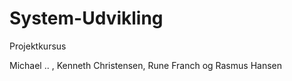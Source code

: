 System-Udvikling
================

Projektkursus

Michael .. , Kenneth Christensen, Rune Franch og Rasmus Hansen
